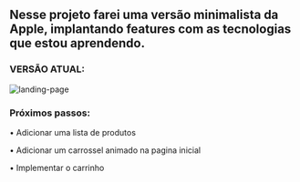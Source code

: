 ## Nesse projeto farei uma versão minimalista da Apple, implantando features com as tecnologias que estou aprendendo.


### VERSÃO ATUAL:


<img src="https://scontent-gru2-1.xx.fbcdn.net/v/t1.0-9/71372196_1965571566879013_779906494052171776_o.jpg?_nc_cat=103&_nc_oc=AQmYYyXlGtX6l7u4adHDT4inQM6F416aLWf1PGlkNHEv7qwRLoGw5BlJDGL3idNh4QM&_nc_ht=scontent-gru2-1.xx&oh=232905681728f2d5a2524ecf93f6f845&oe=5E336041" alt="landing-page">

### Próximos passos:

• Adicionar uma lista de produtos

• Adicionar um carrossel animado na pagina inicial

• Implementar o carrinho
